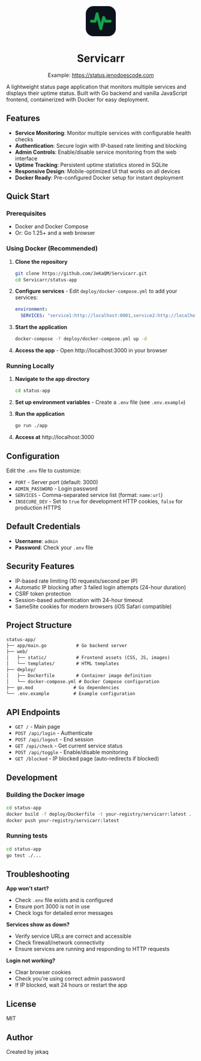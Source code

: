 <div align="center">
  <img src="status-app/web/static/images/favicon.svg" alt="Servicarr" width="80">
  
# Servicarr

Example: https://status.jenodoescode.com
</div>

A lightweight status page application that monitors multiple services and displays their uptime status. Built with Go backend and vanilla JavaScript frontend, containerized with Docker for easy deployment.

## Features

- **Service Monitoring**: Monitor multiple services with configurable health checks
- **Authentication**: Secure login with IP-based rate limiting and blocking
- **Admin Controls**: Enable/disable service monitoring from the web interface
- **Uptime Tracking**: Persistent uptime statistics stored in SQLite
- **Responsive Design**: Mobile-optimized UI that works on all devices
- **Docker Ready**: Pre-configured Docker setup for instant deployment

## Quick Start

### Prerequisites
- Docker and Docker Compose
- Or: Go 1.25+ and a web browser

### Using Docker (Recommended)

1. **Clone the repository**
   ```bash
   git clone https://github.com/JeKaQM/Servicarr.git
   cd Servicarr/status-app
   ```

2. **Configure services** - Edit `deploy/docker-compose.yml` to add your services:
   ```yaml
   environment:
     SERVICES: "service1:http://localhost:8001,service2:http://localhost:8002"
   ```

3. **Start the application**
   ```bash
   docker-compose -f deploy/docker-compose.yml up -d
   ```

4. **Access the app** - Open http://localhost:3000 in your browser

### Running Locally

1. **Navigate to the app directory**
   ```bash
   cd status-app
   ```

2. **Set up environment variables** - Create a `.env` file (see `.env.example`)

3. **Run the application**
   ```bash
   go run ./app
   ```

4. **Access at** http://localhost:3000

## Configuration

Edit the `.env` file to customize:

- `PORT` - Server port (default: 3000)
- `ADMIN_PASSWORD` - Login password
- `SERVICES` - Comma-separated service list (format: `name:url`)
- `INSECURE_DEV` - Set to `true` for development HTTP cookies, `false` for production HTTPS

## Default Credentials

- **Username**: `admin`
- **Password**: Check your `.env` file

## Security Features

- IP-based rate limiting (10 requests/second per IP)
- Automatic IP blocking after 3 failed login attempts (24-hour duration)
- CSRF token protection
- Session-based authentication with 24-hour timeout
- SameSite cookies for modern browsers (iOS Safari compatible)

## Project Structure

```
status-app/
├── app/main.go           # Go backend server
├── web/
│   ├── static/           # Frontend assets (CSS, JS, images)
│   └── templates/        # HTML templates
├── deploy/
│   ├── Dockerfile        # Container image definition
│   └── docker-compose.yml # Docker Compose configuration
├── go.mod               # Go dependencies
└── .env.example         # Example configuration
```

## API Endpoints

- `GET /` - Main page
- `POST /api/login` - Authenticate
- `POST /api/logout` - End session
- `GET /api/check` - Get current service status
- `POST /api/toggle` - Enable/disable monitoring
- `GET /blocked` - IP blocked page (auto-redirects if blocked)

## Development

### Building the Docker image

```bash
cd status-app
docker build -f deploy/Dockerfile -t your-registry/servicarr:latest .
docker push your-registry/servicarr:latest
```

### Running tests

```bash
cd status-app
go test ./...
```

## Troubleshooting

**App won't start?**
- Check `.env` file exists and is configured
- Ensure port 3000 is not in use
- Check logs for detailed error messages

**Services show as down?**
- Verify service URLs are correct and accessible
- Check firewall/network connectivity
- Ensure services are running and responding to HTTP requests

**Login not working?**
- Clear browser cookies
- Check you're using correct admin password
- If IP blocked, wait 24 hours or restart the app

## License

MIT

## Author

Created by jekaq
